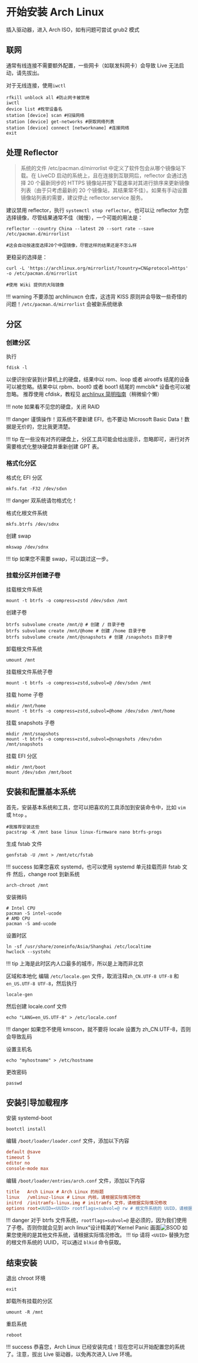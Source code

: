 # 开始安装 Arch Linux

插入驱动器，进入 Arch ISO，如有问题可尝试 grub2 模式

## 联网

通常有线连接不需要额外配置，一些网卡（如联发科网卡）会导致 Live 无法启动，请先拔出。

对于无线连接，使用`iwctl`
```shell
rfkill unblock all #防止网卡被禁用
iwctl
device list #枚举设备名
station [device] scan #扫描网络
station [device] get-networks #获取网络列表
station [device] connect [networkname] #连接网络
exit
```


## 处理 Reflector

> 系统的文件 /etc/pacman.d/mirrorlist 中定义了软件包会从哪个镜像站下载。在 LiveCD 启动的系统上，且在连接到互联网后，reflector 会通过选择 20 个最新同步的 HTTPS 镜像站并按下载速率对其进行排序来更新镜像列表（由于只考虑最新的 20 个镜像站，其结果常不佳）。如果有手动设置镜像站列表的需要，建议停止 reflector.service 服务。

建议禁用 reflector，执行 `systemctl stop reflector`。也可以让 reflector 为您选择镜像，尽管结果通常不佳（贼慢），一个可能的用法是：

```shell
reflector --country China --latest 20 --sort rate --save /etc/pacman.d/mirrorlist

#这会自动按速度选择20个中国镜像，尽管这样的结果还是不怎么样
```

更稳妥的选择是：

```shell
curl -L 'https://archlinux.org/mirrorlist/?country=CN&protocol=https' -o /etc/pacman.d/mirrorlist

#使用 Wiki 提供的大陆镜像
```
!!! warning
    不要添加 archlinuxcn 仓库，这违背 KISS 原则并会导致一些奇怪的问题！`/etc/pacman.d/mirrorlist` 会被新系统继承

## 分区

### 创建分区
执行
```shell
fdisk -l
```
以便识别安装到计算机上的硬盘，结果中以 rom、loop 或者 airootfs 结尾的设备可以被忽略。结果中以 rpbm、boot0 或者 boot1 结尾的 mmcblk* 设备也可以被忽略。
推荐使用 cfdisk，教程见 [archlinux 简明指南](https://arch.icekylin.online/guide/rookie/basic-install.html#_7-%E5%88%86%E5%8C%BA%E5%92%8C%E6%A0%BC%E5%BC%8F%E5%8C%96-%E4%BD%BF%E7%94%A8-btrfs-%E6%96%87%E4%BB%B6%E7%B3%BB%E7%BB%9F)（稍微偷个懒）

!!! note
    如果看不见您的硬盘，关闭 RAID

!!! danger
    谨慎操作！双系统不要新建 EFI，也不要动 Microsoft Basic Data！数据是无价的，您比我更清楚。

!!! tip
    在一些没有对齐的硬盘上，分区工具可能会给出提示，忽略即可，进行对齐需要格式化整块硬盘并重新创建 GPT 表。

### 格式化分区

格式化 EFI 分区
```shell
mkfs.fat -F32 /dev/sdxn
```
!!! danger
    双系统请勿格式化！

格式化根文件系统
```shell
mkfs.btrfs /dev/sdnx
```

创建 swap
```shell
mkswap /dev/sdnx
```
!!! tip
    如果您不需要 swap，可以跳过这一步。

### 挂载分区并创建子卷

挂载根文件系统
```shell
mount -t btrfs -o compress=zstd /dev/sdxn /mnt
```
创建子卷
```shell
btrfs subvolume create /mnt/@ # 创建 / 目录子卷
btrfs subvolume create /mnt/@home # 创建 /home 目录子卷
btrfs subvolume create /mnt/@snapshots # 创建 /snapshots 目录子卷
```
卸载根文件系统
```shell
umount /mnt
```
挂载根文件系统子卷
```shell
mount -t btrfs -o compress=zstd,subvol=@ /dev/sdxn /mnt
```
挂载 home 子卷
```shell
mkdir /mnt/home
mount -t btrfs -o compress=zstd,subvol=@home /dev/sdxn /mnt/home
```
挂载 snapshots 子卷
```shell
mkdir /mnt/snapshots
mount -t btrfs -o compress=zstd,subvol=@snapshots /dev/sdxn /mnt/snapshots
```
挂载 EFI 分区
```shell
mkdir /mnt/boot
mount /dev/sdxn /mnt/boot
```
## 安装和配置基本系统

首先，安装基本系统和工具，您可以把喜欢的工具添加到安装命令中，比如 `vim` 或 `htop` 。
```shell
#我推荐安装这些
pacstrap -K /mnt base linux linux-firmware nano btrfs-progs
```
生成 fstab 文件
```shell
genfstab -U /mnt > /mnt/etc/fstab
```
!!! success
    如果您喜欢 systemd，也可以使用 systemd 单元挂载而非 fstab 文件
然后，change root 到新系统
```shell
arch-chroot /mnt
```

安装微码
```shell
# Intel CPU
pacman -S intel-ucode
# AMD CPU
pacman -S amd-ucode
```

设置时区
```shell
ln -sf /usr/share/zoneinfo/Asia/Shanghai /etc/localtime
hwclock --systohc
```
!!! tip
    上海是此时区内人口最多的城市，所以是上海而非北京

区域和本地化
编辑 `/etc/locale.gen` 文件，取消注释`zh_CN.UTF-8 UTF-8` 和 `en_US.UTF-8 UTF-8`，然后执行
```shell
locale-gen
```
然后创建 locale.conf 文件
```shell
echo "LANG=en_US.UTF-8" > /etc/locale.conf
```
!!! danger
    如果您不使用 kmscon，就不要将 locale 设置为 zh_CN.UTF-8，否则会导致乱码

设置主机名
```shell
echo "myhostname" > /etc/hostname
``` 

更改密码
```shell
passwd
```

## 安装引导加载程序
安装 systemd-boot
```shell
bootctl install
```
编辑 `/boot/loader/loader.conf` 文件，添加以下内容
```ini
default @save
timeout 5
editor no
console-mode max
```
编辑 `/boot/loader/entries/arch.conf` 文件，添加以下内容
```ini
title   Arch Linux # Arch Linux 的标题
linux   /vmlinuz-linux # Linux 内核，请根据实际情况修改
initrd  /initramfs-linux.img # initramfs 文件，请根据实际情况修改
options root=UUID=<UUID> rootflags=subvol=@ rw # 根文件系统的 UUID，请根据实际情况修改
```

!!! danger
    对于 btrfs 文件系统，`rootflags=subvol=@` 是必须的，因为我们使用了子卷。否则你就会见到 arch linux“设计精美的“Kernel Panic 画面![BSOD](BSOD.jpg)
    如果您使用的是其他文件系统，请根据实际情况修改。
!!! tip
    请将 `<UUID>` 替换为您的根文件系统的 UUID，可以通过 `blkid` 命令获取。

## 结束安装
退出 chroot 环境
```shell
exit
```
卸载所有挂载的分区
```shell
umount -R /mnt
```
重启系统
```shell
reboot
```
!!! success
    恭喜您，Arch Linux 已经安装完成！现在您可以开始配置您的系统了。注意，拔出 Live 驱动器，以免再次进入 Live 环境。
